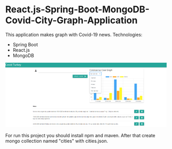 # React.js-Spring-Boot-MongoDB-Covid-City-Graph-Application




This application makes graph with Covid-19 news.
Technologies:
- Spring Boot
- React.js
- MongoDB

![Alt text](/c19ss.PNG?raw=true "Application Screenshot")

For run this project you should install npm and maven. After that create mongo collection named "cities" with cities.json.
